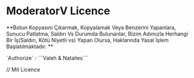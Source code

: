 # ModeratorV Licence

**Botun Kopyasını Çıkarmak, Kopyalamak Veya Benzerini Yapanlara,
Sunucu Patlatma, Saldırı Vs Durumda Bulunanlar,
Bizim Adımızla Herhangi Bir İş(Saldırı, Kötü Niyetli vs) Yapan Olursa,
Haklarında Yasal İşlem Başlatılmaktadır.
**

<p>

</p>
`Authorize` : ```Valeh & Natalies```

// Mit Licence

